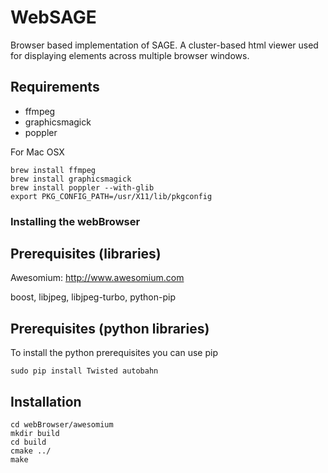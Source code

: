 WebSAGE
=======

Browser based implementation of SAGE. A cluster-based html viewer used for displaying elements across multiple browser windows.

## Requirements ##
* ffmpeg
* graphicsmagick
* poppler

For Mac OSX

```
brew install ffmpeg 
brew install graphicsmagick 
brew install poppler --with-glib
export PKG_CONFIG_PATH=/usr/X11/lib/pkgconfig
```

### Installing the webBrowser ###
## Prerequisites (libraries) ##
Awesomium: http://www.awesomium.com

boost, libjpeg, libjpeg-turbo, python-pip

## Prerequisites (python libraries) ##
To install the python prerequisites you can use pip

```
sudo pip install Twisted autobahn
```

## Installation ##
```
cd webBrowser/awesomium
mkdir build
cd build
cmake ../
make
```
